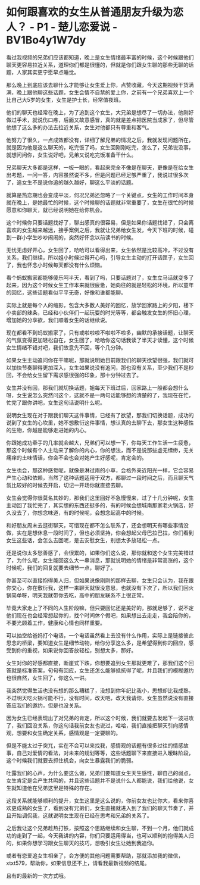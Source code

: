 # 如何跟喜欢的女生从普通朋友升级为恋人？ - P1 - 楚儿恋爱说 - BV1Bo4y1W7dy

看过我视频的兄弟们应该都知道，晚上是女生情绪最丰富的时候，这个时候跟他们聊天更容易拉近关系，道理你们都是很懂的，但就是你们跟女生聊的那些无聊的话题，人家其实更宁愿早点睡觉。

那么晚上到底应该去聊什么才能够让女生爱上你，点赞收藏，今天这期视频干货满满，晚上跟他聊这些话题，女生会情不自禁的爱上你，之前有一个兄弟喜欢上一个比自己大5岁的女生，女生是护士长，经常值夜班。

他们的聊天也经常在晚上，为了追到这个女生，大兄弟是想尽了一切办法，他刚好做过手术，就说伤口疼，后面又故意感冒，真的就是差点把医院当成家了，但尽管他想了这么多的办法去拉近关系，女生对他都只有尊重和客气。

他努力了很久，一点成效都没有，详细了解兄弟的情况之后，我就发现问题所在，就是因为他是这么聊天的，吃完饭了吗，女生回刚刚吃完，怎么了，兄弟说没事，就想问问你，女生说好吧，兄弟又说吃完饭准备干什么。

兄弟聊天大多都是这样，一板一眼的，看起来完全不像是在聊天，更像是在给女生出考题，一问一答，内容虽然说不多，但是问题已经足够严重了，我说过很多次了，追女生不是说你追的越久越好，聊这么平淡的话题。

就算是热恋期也会变成平淡，何况兄弟还忽略了一个关键点，女生的工作时间本身就在晚上，是她最忙的时候，这个时候聊的话题就非常重要了，女生在很忙的时候愿意和你聊天，就已经说明她在给你机会。

这个时候你只要话题找好了，聊出感真的很容易，但是如果你话题找错了，只会离喜欢的女生越来越远，接手案例之后，我就让兄弟给女生发，今天下班的时候，碰到一群小学生吵吵闹闹的，突然好怀念以前读书的时候。

无忧无虑好开心，女生回了，哈哈可以看得出来，女生依然是比较高冷，不过没有关系，我们继续，所以姐小时候过得开心吗，引导女生主动的打开话匣子，女生回了，我也怀念小时候每天都没有什么烦恼。

看个蚂蚁搬家都能够傻乐呵半天，看到了吗，只要话题对了，女生立马话就变多了起来，因为这个时候女生工作本来就很疲惫，她向往的就是轻松的环境，所以童年的回忆，这些话题看似平平无奇，好像和谁都能聊。

实际上就是每个人的缩影，包含大多数人美好的回忆，放学回家路上的夕阳，楼下小卖部的辣条，已经和小伙伴们一起玩耍的时光等等，都会触发女生的怀旧心理，增加她的分享欲，我们顺着女生的话继续说。

现在都看不到蚂蚁搬家了，只有或啦啦啦不啦啦不啦多，幽默的承接话题，让聊天的气氛变得更加轻松自在，女生回了，哈哈你这句话我读了半天才读懂，这个时候女生情绪不错对吧，我们故意先不回，等个几分钟。

如果女生主动追问你在干嘛呢，那就说明她目前跟我们的聊天欲望很强，我们就可以加快节奏聊得更加深入，女生如果说没有追问，那也没有关系，至少我们不是秒回，不会给女生留下需求感很强的印象，那十分钟过去了。

女生并没有回，那我们就切换话题，姐每天下班过后，回家路上一般都会想什么呀，女生说怎么突然问这个，这就不是一两句话能够想的清楚的了，我现在在忙，忙完了跟你讲吧，女生这句话说明什么呢。

说明女生现在对于跟我们聊天这件事情，已经有了欲望，那我们切换话题，成功的说到了女生的心坎里，她不想敷衍这件事情，想认真的去聊下去，那女生这种感性的生物，你越是能够走进她的内心。

你跟她成功牵手的几率就会越大，兄弟们可以想一下，你每天工作生活一生疲惫，那这个时候有个人主动来了解你的内心，你的想法，而不是说那些虚无缥缈，无关痛痒的土味情话，你会不会也会对她产生好感呢，肯定会的。

女生也会，那这种感觉呢，就像是淋过雨的小草，会格外亲近阳光一样，它会容易产生心动和依赖，当然了这种话题适用于双方，都聊过一段时间之后，而且聊天气氛比较好的时候去开启，切记一开场你就直接去聊。

女生会觉得你很莫名其妙的，那我们这里回好不急慢慢来，过了十几分钟呢，女生主动回了我忙完了，其实想的东西还挺多的，有的时候会想城南那家老火锅店，好久没去了，你想念味道，有的时候呢，会想念起高中的时候。

和好朋友周末去逛街聊天，可惜现在都不怎么联系了，还会想明天有哪些事情没做，实在是想休息一段时间了，但也必须坚持，你会想起父母巴拉巴拉，你们看到女生这些话，会怎么去回呢，是去安慰女生，别想太多放轻松一点。

还是说你太多愁善感了，会很累的，如果你们这么说，那你就和这个女生完美错过了，为什么呢，女生能回这么大一串消息，那就说明她的情绪是非常高涨的，这个时候呢，我们的回复就要去细节一点，聊好了。

你甚至可以直接抱得美人归，但如果说像刚刚的那样去聊，女生只会认为，我在跟你交心，你在敷衍我，这样一来聊天就很没意思，也就没有下次了，所以我们回火锅简单呀，明天我就带你去吃，高中的朋友联系不上很正常。

毕竟大家走上了不同的人生阶段嘛，但只要回忆还是美好的，那就足够了，说不定他们现在也会经常想起你的，找个时间休个假吧，如果想出去走走，我会陪你的，不要光顾着工作，健康和心情也同样重要。

可以抽空给爸妈打个电话，一个电话虽然看上去没有什么作用，实际上是链接彼此思念的桥梁，要知道女生是细节动物，给你分享这么多，是希望得到你的回应，感受到你的重视，如果说你回答放轻松，别想太多，那好。

女生对你的好感都直接，断崖式下跌，你想要追到女生那就更难了，那我们这个回答就是标准答案，句句有回应，女生还怎么能够抵抗得了呢，并且我们的模糊邀约也很自然，女生回了，你这么一讲。

我突然觉得生活也没有想的那么糟糕了，没想到你年纪比我小，思想却比我成熟，不过明天吃火锅可能不行，没有时间，改天吧，改天我请你，女生虽然说没有直接答应我们的邀约，但是也没关系。

因为女生已经表现出了对兄弟的肯定，所以这个时候，我们就要去发起下一波进攻了，我们回没关系，你这句话我前女友也说过，哈哈，我们直接把聊天引向感情观，想要和女生确定关系，感情观是一定要聊的。

但是不能太过于突兀，实在不会可以来找我，感情观的话题有很多过往的情感故事，自己对爱情的看法，对未来的规划等等，这些话题聊下来直接进入暧昧阶段，这个时候我们就要去抓住机会，向女生暴露我们的脆弱。

吐露我们的心声，为什么要这么做，兄弟们要知道女生天生感性，聊自己的弱点，女生肯定是会产生共鸣的，并且这些话题并不是说什么人都能说，我们给他说，女生就知道他在兄弟这里是特殊的存在。

这段关系就能够顺利的提升，女生这里是这么说的，你前女友也比你大，看来你喜欢更成熟的女生了，看到没有兄弟们，女生直接就进入到了我们的聊天节奏了，并且开始调侃我，这就说明女生现在已经在思考和兄弟的关系了。

之后我让这个兄弟趁热打铁，按照这个思路继续和女生聊，不到一个月，他们就成功的走到了一起，今天我讲的内容，你们只要运用得当，也可以顺利的抱得美人归的，如果你想学习跟女生聊天的技巧，想吸引女生让她到我追你。

或者有恋爱追女生相亲了，会方便的其他问题需要帮助，那就添加我的微信，xtxt579，帮助你，如果信息还不上，请看我最新视频的结尾。

且有的最新的一次方式哦。